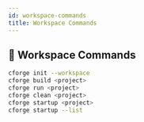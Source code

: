 ```yaml
---
id: workspace-commands
title: Workspace Commands
---
```


## 📂 Workspace Commands

```bash
cforge init --workspace
cforge build <project>
cforge run <project>
cforge clean <project>
cforge startup <project>
cforge startup --list
